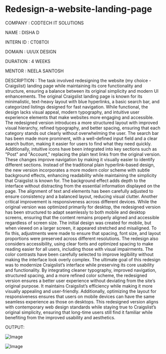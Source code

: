# Redesign-a-website-landing-page

COMPANY : CODTECH IT SOLUTIONS

NAME : DISHA D

INTERN ID : CT08TOI

DOMAIN : UI/UX DESIGN

DURATION : 4 WEEKS

MENTOR : NEELA SANTOSH

DESCRIPTION : The task involved redesigning the website (my choice - Craigslist) landing page while maintaining its core functionality and structure, ensuring a balance between its original simplicity and modern UI enhancements. The original Craigslist landing page is known for its minimalistic, text-heavy layout with blue hyperlinks, a basic search bar, and categorized listings designed for fast navigation. While functional, the design lacks visual appeal, modern typography, and intuitive user experience elements that make websites more engaging and accessible. The redesigned version introduces a more structured layout with improved visual hierarchy, refined typography, and better spacing, ensuring that each category stands out clearly without overwhelming the user. The search bar has been made more prominent, with a well-defined input field and a clear search button, making it easier for users to find what they need quickly. Additionally, intuitive icons have been integrated into key sections such as "Post" and "Account," replacing the plain text links from the original version. These changes improve navigation by making it visually easier to identify different sections. Instead of the traditional plain hyperlink-based design, the new version incorporates a more modern color scheme with subtle background effects, enhancing readability while maintaining the simplicity that Craigslist is known for. The background effect adds depth to the interface without distracting from the essential information displayed on the page. The alignment of text and elements has been carefully adjusted to ensure consistency and a balanced layout, reducing visual clutter. Another critical improvement is responsiveness across different devices. While the original version was optimized primarily for desktop, the redesigned version has been structured to adapt seamlessly to both mobile and desktop screens, ensuring that the content remains properly aligned and accessible regardless of screen size. The initial design was created for mobile, but when viewed on a larger screen, it appeared stretched and misaligned. To fix this, adjustments were made to ensure that spacing, font size, and layout proportions were preserved across different resolutions. The redesign also considers accessibility, using clear fonts and optimized spacing to make reading easier for all users, including those with visual impairments. The color contrasts have been carefully selected to improve legibility without making the interface look overly complex. The ultimate goal of this redesign was to modernize Craigslist’s interface while preserving its core usability and functionality. By integrating cleaner typography, improved navigation, structured spacing, and a more refined color scheme, the redesigned version ensures a better user experience without deviating from the site’s original purpose. It maintains Craigslist’s efficiency while making it more visually appealing and user-friendly. Additionally, optimizing the layout for responsiveness ensures that users on mobile devices can have the same seamless experience as those on desktops. This redesigned version aligns with contemporary web design standards while staying true to Craigslist’s original simplicity, ensuring that long-time users still find it familiar while benefiting from the improved usability and aesthetics.

OUTPUT: 

![Image](https://github.com/user-attachments/assets/e4d3325e-8121-432e-a8ca-38207d6a5589)


![Image](https://github.com/user-attachments/assets/80e13d98-3ee4-40cc-b79f-79e2bcea8b99)
